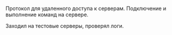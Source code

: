 Протокол для удаленного доступа к серверам. Подключение и выполнение команд на сервере.  

Заходил на тестовые серверы, проверял логи. 